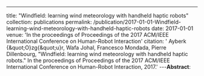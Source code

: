 ---
title: "Windfield: learning wind meteorology with handheld haptic robots"
collection: publications
permalink: /publication/2017-01-01-Windfield-learning-wind-meteorology-with-handheld-haptic-robots
date: 2017-01-01
venue: 'In the proceedings of Proceedings of the 2017 ACM/IEEE International Conference on Human-Robot Interaction'
citation: ' Ayberk {\&quot;O}zg{\&quot;u}r,  Wafa Johal,  Francesco Mondada,  Pierre Dillenbourg, &quot;Windfield: learning wind meteorology with handheld haptic robots.&quot; In the proceedings of Proceedings of the 2017 ACM/IEEE International Conference on Human-Robot Interaction, 2017.'
---**Abstract**: